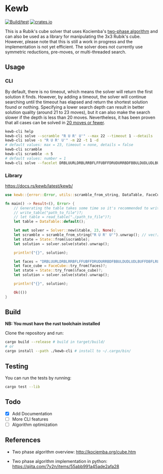 # Kewb

[![Build/test](https://github.com/luckasRanarison/kewb/actions/workflows/rust.yml/badge.svg)](https://github.com/luckasRanarison/kewb/actions/workflows/rust.yml)
[![crates.io](https://img.shields.io/crates/v/kewb)](https://crates.io/crates/kewb)

This is a Rubik's cube solver that uses Kociemba's [two-phase algorithm](http://kociemba.org/cube.htm) and can also be used as a library for manipulating the 3x3 Rubik's cube. However, please note that this is still a work in progress and the implementation is not yet efficient. The solver does not currently use symmetric reductions, pre-moves, or multi-threaded search.

## Usage

### CLI

By default, there is no timeout, which means the solver will return the first solution it finds. However, by adding a timeout, the solver will continue searching until the timeout has elapsed and return the shortest solution found or nothing. Specifying a lower search depth can result in better solution quality (around 21 to 23 moves), but it can also make the search slower if the depth is less than 20 moves. Nevertheless, it has been proven that all cases can be solved in [20 moves or fewer](https://www.cube20.org/).

```bash
kewb-cli help
kewb-cli solve --scramble "R U R' U'" --max 22 --timeout 1 --details
kewb-cli solve -s "R U R' U'" -m 22 -t 1 -d
# default values: max = 23, timeout = none, details = false
kewb-cli scramble
kewb-cli scramble -n 5
# default values: number = 1
kewb-cli solve --facelet DRBLUURLDRBLRRBFLFFUBFFDRUDURRBDFBBULDUDLUDLBUFFDBFLRL
```

### Library

https://docs.rs/kewb/latest/kewb/

```rust
use kewb::{error::Error, utils::scramble_from_string, DataTable, FaceCube, Solver, State};

fn main() -> Result<(), Error> {
    // Generating the table takes some time so it's recommended to write it on the disk
    // write_table("path_to_file")?;
    // let table = read_table("./path_to_file")?;
    let table = DataTable::default();

    let mut solver = Solver::new(&table, 23, None);
    let scramble = scramble_from_string("R U R' U'").unwrap(); // vec![R, U, R3, U3]
    let state = State::from(&scramble);
    let solution = solver.solve(state).unwrap();

    println!("{}", solution);

    let faces = "DRBLUURLDRBLRRBFLFFUBFFDRUDURRBDFBBULDUDLUDLBUFFDBFLRL";
    let face_cube = FaceCube::try_from(faces)?;
    let state = State::try_from(&face_cube)?;
    let solution = solver.solve(state).unwrap();

    println!("{}", solution);

    Ok(())
}
```

## Build

**NB: You must have the rust toolchain installed**

Clone the repository and run:

```bash
cargo build --release # build in target/build/
# or
cargo install --path ./kewb-cli # install to ~/.cargo/bin/
```

## Testing

You can run the tests by running:

```bash
cargo test --lib
```

## Todo

- [x] Add Documentation
- [ ] More CLI features
- [ ] Algorithm optimization

## References

- Two phase algorithm overview: http://kociemba.org/cube.htm

- Two phase algorithm implementation in python: https://qiita.com/7y2n/items/55abb991a45ade2afa28
